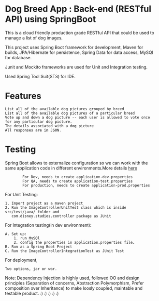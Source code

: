 # Dog Breed App : Back-end (RESTful API) using SpringBoot

This is a cloud friendly production grade RESTful API that could be used to manage a list of dog images.

This project uses Spring Boot framework for development, Maven for builds, JPA/Hibernate for persistence, Spring Data for data access, MySQl  for database.

Junit and Mockito frameworks are used for Unit and Integration testing.

Used Spring Tool Suit(STS) for IDE.

# Features 

	List all of the available dog pictures grouped by breed
	List all of the available dog pictures of a particular breed
	Vote up and down a dog picture -- each user is allowed to vote once for any particular dog picture.
	The details associated with a dog picture
	All responses are in JSON.


# Testing

Spring Boot allows to externalize  configuration so we can work with the same application code in different environments.More details [here](https://docs.spring.io/spring-boot/docs/current/reference/html/boot-features-external-config.html)
			
			For Dev, needs to create application-dev.properties
			For QA, needs to create application-test.properties
			For production, needs to create application-prod.properties

For Unit Testing:

	1. Import project as a maven project
	2. Run the ImageControllerUnitTest class which is inside src/test/java/ folder and 
	   com.disney.studios.controller package as JUnit 

For Integration testing(in dev environment):

	A. Set up:
		1. run MySQl
		2. config the properties in application.properties file. 
	B. Run as a Spring Boot Project
	C. Run the ImageControllerIntegrationTest as JUnit Test
	
For deployment, 
 
    Two options, jar or war. 
    
Note: Dependency Injection is highly used, followed OO and design principles (Separation of concerns, Abstraction Polymorphism, Prefer composition over Inheritance) to make loosly coupled, maintable and testable product. :) :) :) :) :)